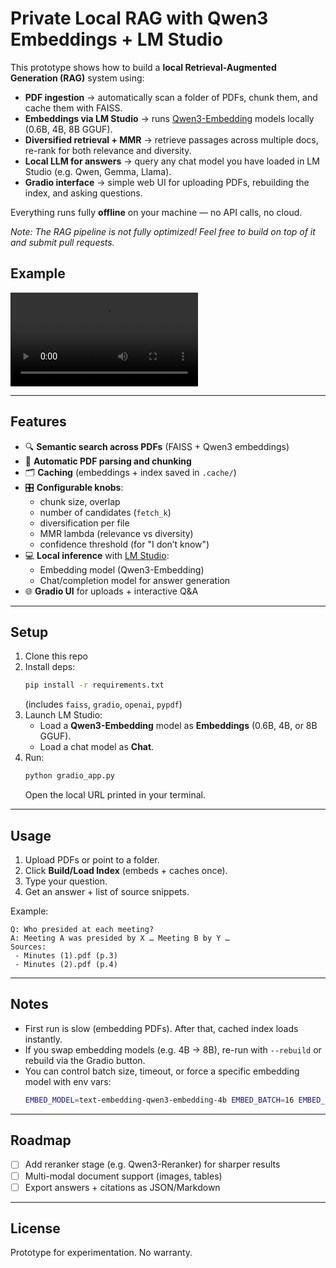 # Private Local RAG with Qwen3 Embeddings + LM Studio

This prototype shows how to build a **local Retrieval-Augmented Generation (RAG)** system using:

- **PDF ingestion** → automatically scan a folder of PDFs, chunk them, and cache them with FAISS.
- **Embeddings via LM Studio** → runs [Qwen3-Embedding](https://huggingface.co/Qwen) models locally (0.6B, 4B, 8B GGUF).
- **Diversified retrieval + MMR** → retrieve passages across multiple docs, re-rank for both relevance and diversity.
- **Local LLM for answers** → query any chat model you have loaded in LM Studio (e.g. Qwen, Gemma, Llama).
- **Gradio interface** → simple web UI for uploading PDFs, rebuilding the index, and asking questions.

Everything runs fully **offline** on your machine — no API calls, no cloud.

*Note: The RAG pipeline is not fully optimized! Feel free to build on top of it and submit pull requests.*

## Example

![](assets/demo.mp4)

---

## Features

- 🔍 **Semantic search across PDFs** (FAISS + Qwen3 embeddings)
- 📄 **Automatic PDF parsing and chunking**
- 🗂 **Caching** (embeddings + index saved in `.cache/`)
- 🎛 **Configurable knobs**:  
  - chunk size, overlap  
  - number of candidates (`fetch_k`)  
  - diversification per file  
  - MMR lambda (relevance vs diversity)  
  - confidence threshold (for "I don’t know")  
- 💻 **Local inference** with [LM Studio](https://lmstudio.ai/):  
  - Embedding model (Qwen3-Embedding)  
  - Chat/completion model for answer generation
- 🌐 **Gradio UI** for uploads + interactive Q&A

---

## Setup

1. Clone this repo
2. Install deps:
   ```bash
   pip install -r requirements.txt
   ```
   (includes `faiss`, `gradio`, `openai`, `pypdf`)
3. Launch LM Studio:
   - Load a **Qwen3-Embedding** model as **Embeddings** (0.6B, 4B, or 8B GGUF).
   - Load a chat model as **Chat**.
4. Run:
   ```bash
   python gradio_app.py
   ```
   Open the local URL printed in your terminal.

---

## Usage

1. Upload PDFs or point to a folder.
2. Click **Build/Load Index** (embeds + caches once).
3. Type your question.
4. Get an answer + list of source snippets.

Example:
```
Q: Who presided at each meeting?
A: Meeting A was presided by X … Meeting B by Y …
Sources:
 - Minutes (1).pdf (p.3)
 - Minutes (2).pdf (p.4)
```

---

## Notes

- First run is slow (embedding PDFs). After that, cached index loads instantly.
- If you swap embedding models (e.g. 4B → 8B), re-run with `--rebuild` or rebuild via the Gradio button.
- You can control batch size, timeout, or force a specific embedding model with env vars:
  ```bash
  EMBED_MODEL=text-embedding-qwen3-embedding-4b EMBED_BATCH=16 EMBED_TIMEOUT=180 python gradio_app.py
  ```

---

## Roadmap

- [ ] Add reranker stage (e.g. Qwen3-Reranker) for sharper results
- [ ] Multi-modal document support (images, tables)
- [ ] Export answers + citations as JSON/Markdown

---

## License

Prototype for experimentation. No warranty.
